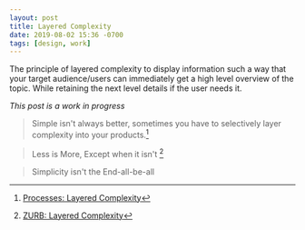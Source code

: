 ```yaml
---
layout: post
title: Layered Complexity
date: 2019-08-02 15:36 -0700
tags: [design, work]
---
```


The principle of layered complexity to display information such a way that
your target audience/users can immediately get a high level overview of the
topic. While retaining the next level details if the user needs it.

*This post is a work in progress*

<!-- more -->

> Simple isn't always better, sometimes you have to selectively layer
    complexity into your products.[^fn1]

> Less is More, Except when it isn't [^fn2]

> Simplicity isn't the End-all-be-all


[^fn1]: [Processes: Layered Complexity](http://www.infogineering.net/layered-complexity.htm)
[^fn2]: [ZURB: Layered Complexity](https://zurb.com/word/layered-complexity)
